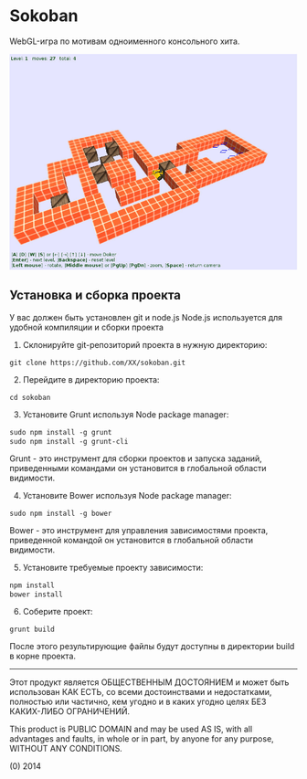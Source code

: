 Sokoban
=======

WebGL-игра по мотивам одноименного консольного хита.

![Экран игры Sokoban](/preview.jpg)

Установка и сборка проекта
--------------------------

У вас должен быть установлен git и node.js
Node.js используется для удобной компиляции и сборки проекта

1. Склонируйте git-репозиторий проекта в нужную директорию:

  ```
  git clone https://github.com/XX/sokoban.git
  ```

2. Перейдите в директорию проекта:

  ```
  cd sokoban
  ```

3. Установите Grunt используя Node package manager:

  ```
  sudo npm install -g grunt
  sudo npm install -g grunt-cli
  ```

  Grunt - это инструмент для сборки проектов и запуска заданий, приведенными командами он установится в глобальной области видимости.

4. Установите Bower используя Node package manager:

  ```
  sudo npm install -g bower
  ```

  Bower - это инструмент для управления зависимостями проекта, приведенной командой он установится в глобальной области видимости.


5. Установите требуемые проекту зависимости:

  ```
  npm install
  bower install
  ```

6. Соберите проект:

  ```
  grunt build
  ```

После этого результирующие файлы будут доступны в директории build в корне проекта.

------------------------------------------------------------------

Этот продукт является ОБЩЕСТВЕННЫМ ДОСТОЯНИЕМ и может быть использован КАК ЕСТЬ, со всеми достоинствами и недостатками, полностью или частично, кем угодно и в каких угодно целях БЕЗ КАКИХ-ЛИБО ОГРАНИЧЕНИЙ.

This product is PUBLIC DOMAIN and may be used AS IS, with all advantages and faults, in whole or in part,
by anyone for any purpose, WITHOUT ANY CONDITIONS.

(0) 2014